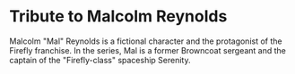 # Tribute to Malcolm Reynolds
Malcolm "Mal" Reynolds is a fictional character and the protagonist of the Firefly franchise.
In the series, Mal is a former Browncoat sergeant and the captain of the "Firefly-class" spaceship Serenity.